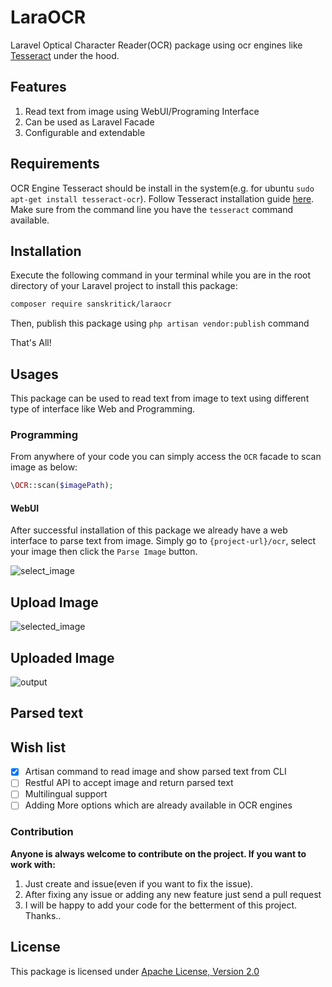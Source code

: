 # LaraOCR

Laravel Optical Character Reader(OCR) package using ocr engines like [Tesseract](https://github.com/tesseract-ocr/tesseract) under the hood.

## Features

1. Read text from image using WebUI/Programing Interface
2. Can be used as Laravel Facade
3. Configurable and extendable

## Requirements

OCR Engine Tesseract should be install in the system(e.g. for ubuntu `sudo apt-get install tesseract-ocr`). Follow Tesseract installation guide [here](https://github.com/tesseract-ocr/tesseract/wiki#installation). Make sure from the command line you have the `tesseract` command available.

## Installation

Execute the following command in your terminal while you are in the root directory of your Laravel project to install
this package:

```bash
composer require sanskritick/laraocr
```

Then, publish this package using `php artisan vendor:publish` command

That's All!

## Usages

This package can be used to read text from image to text using different type of interface like Web and Programming.

### Programming

From anywhere of your code you can simply access the `OCR` facade to scan image as below:

```php
\OCR::scan($imagePath);
```

#### WebUI

After successful installation of this package we already have a web interface to parse text from image. Simply go to `{project-url}/ocr`, select your image then click the `Parse Image` button.

![select_image](https://user-images.githubusercontent.com/7629427/33532834-fa434742-d894-11e7-8cce-65afb26a8af0.png)

## Upload Image

![selected_image](https://user-images.githubusercontent.com/7629427/33533003-5487324e-d896-11e7-8b89-eb8fd5aa5e83.png)

## Uploaded Image

![output](https://user-images.githubusercontent.com/7629427/33533013-63d7b1a6-d896-11e7-8a3b-badd2203ae83.png)

## Parsed text

## Wish list

- [x] Artisan command to read image and show parsed text from CLI
- [ ] Restful API to accept image and return parsed text
- [ ] Multilingual support
- [ ] Adding More options which are already available in OCR engines

### Contribution

**Anyone is always welcome to contribute on the project. If you want to work with:**

1. Just create and issue(even if you want to fix the issue).
2. After fixing any issue or adding any new feature just send a pull request
3. I will be happy to add your code for the betterment of this project.
   Thanks..

## License

This package is licensed under [Apache License, Version 2.0](http://www.apache.org/licenses/LICENSE-2.0)
